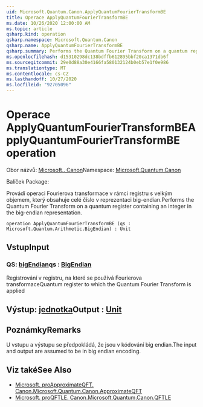 ```yaml
---
uid: Microsoft.Quantum.Canon.ApplyQuantumFourierTransformBE
title: Operace ApplyQuantumFourierTransformBE
ms.date: 10/26/2020 12:00:00 AM
ms.topic: article
qsharp.kind: operation
qsharp.namespace: Microsoft.Quantum.Canon
qsharp.name: ApplyQuantumFourierTransformBE
qsharp.summary: Performs the Quantum Fourier Transform on a quantum register containing an integer in the big-endian representation.
ms.openlocfilehash: d15310298dc138bdffb612895bbf20ca1371db6f
ms.sourcegitcommit: 29e0d88a30e4166fa580132124b0eb57e1f0e986
ms.translationtype: MT
ms.contentlocale: cs-CZ
ms.lasthandoff: 10/27/2020
ms.locfileid: "92705096"
---
```

# <a name="applyquantumfouriertransformbe-operation"></a><span data-ttu-id="fc6a4-102">Operace ApplyQuantumFourierTransformBE</span><span class="sxs-lookup"><span data-stu-id="fc6a4-102">ApplyQuantumFourierTransformBE operation</span></span>

<span data-ttu-id="fc6a4-103">Obor názvů: [Microsoft.. Canon](xref:Microsoft.Quantum.Canon)</span><span class="sxs-lookup"><span data-stu-id="fc6a4-103">Namespace: [Microsoft.Quantum.Canon](xref:Microsoft.Quantum.Canon)</span></span>

<span data-ttu-id="fc6a4-104">Balíček [](https://nuget.org/packages/)</span><span class="sxs-lookup"><span data-stu-id="fc6a4-104">Package: [](https://nuget.org/packages/)</span></span>


<span data-ttu-id="fc6a4-105">Provádí operaci Fourierova transformace v rámci registru s velkým objemem, který obsahuje celé číslo v reprezentaci big-endian.</span><span class="sxs-lookup"><span data-stu-id="fc6a4-105">Performs the Quantum Fourier Transform on a quantum register containing an integer in the big-endian representation.</span></span>

```qsharp
operation ApplyQuantumFourierTransformBE (qs : Microsoft.Quantum.Arithmetic.BigEndian) : Unit
```


## <a name="input"></a><span data-ttu-id="fc6a4-106">Vstup</span><span class="sxs-lookup"><span data-stu-id="fc6a4-106">Input</span></span>

### <a name="qs--bigendian"></a><span data-ttu-id="fc6a4-107">QS: [bigEndian](xref:Microsoft.Quantum.Arithmetic.BigEndian)</span><span class="sxs-lookup"><span data-stu-id="fc6a4-107">qs : [BigEndian](xref:Microsoft.Quantum.Arithmetic.BigEndian)</span></span>

<span data-ttu-id="fc6a4-108">Registrování v registru, na které se používá Fourierova transformace</span><span class="sxs-lookup"><span data-stu-id="fc6a4-108">Quantum register to which the Quantum Fourier Transform is applied</span></span>



## <a name="output--unit"></a><span data-ttu-id="fc6a4-109">Výstup: [jednotka](xref:microsoft.quantum.lang-ref.unit)</span><span class="sxs-lookup"><span data-stu-id="fc6a4-109">Output : [Unit](xref:microsoft.quantum.lang-ref.unit)</span></span>



## <a name="remarks"></a><span data-ttu-id="fc6a4-110">Poznámky</span><span class="sxs-lookup"><span data-stu-id="fc6a4-110">Remarks</span></span>

<span data-ttu-id="fc6a4-111">U vstupu a výstupu se předpokládá, že jsou v kódování big endian.</span><span class="sxs-lookup"><span data-stu-id="fc6a4-111">The input and output are assumed to be in big endian encoding.</span></span>

## <a name="see-also"></a><span data-ttu-id="fc6a4-112">Viz také</span><span class="sxs-lookup"><span data-stu-id="fc6a4-112">See Also</span></span>

- [<span data-ttu-id="fc6a4-113">Microsoft. proApproximateQFT. Canon.</span><span class="sxs-lookup"><span data-stu-id="fc6a4-113">Microsoft.Quantum.Canon.ApproximateQFT</span></span>](xref:Microsoft.Quantum.Canon.ApproximateQFT)
- [<span data-ttu-id="fc6a4-114">Microsoft. proQFTLE. Canon.</span><span class="sxs-lookup"><span data-stu-id="fc6a4-114">Microsoft.Quantum.Canon.QFTLE</span></span>](xref:Microsoft.Quantum.Canon.QFTLE)